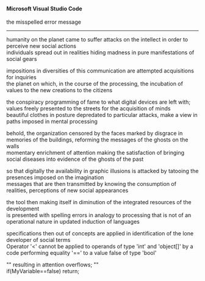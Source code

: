 #### Microsoft Visual Studio Code
the misspelled error message

---

humanity on the planet came to suffer attacks on the intellect in order to perceive new social actions<br>
individuals spread out in realities hiding madness in pure manifestations of social gears

impositions in diversities of this communication are attempted acquisitions for inquiries<br>
the planet on which, in the course of the processing, the incubation of values to the new creations to the citizens

the conspiracy programming of fame to what digital devices are left with; values freely presented to the streets for the acquisition of minds<br>
beautiful clothes in posture depredated to particular attacks, make a view in paths imposed in mental processing

behold, the organization censored by the faces marked by disgrace in memories of the buildings, reforming the messages of the ghosts on the walls<br>
momentary enrichment of attention making the satisfaction of bringing social diseases into evidence of the ghosts of the past

so that digitally the availability in graphic illusions is attacked by tatooing the presences imposed on the imagination<br>
messages that are then transmitted by knowing the consumption of realities, perceptions of new social appearances

the tool then making itself in diminution of the integrated resources of the development<br>
is presented with spelling errors in analogy to processing that is not of an operational nature in updated induction of languages

specifications then out of concepts are applied in identification of the lone developer of social terms<br>
Operator '<' cannot be applied to operands of type 'int' and 'object[]' by a code performing equality '==' to a value false of type 'bool'

"" resulting in attention overflows; ""<br>
if(MyVariable==false) return;
